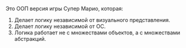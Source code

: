 Это ООП версия игры Супер Марио, которая:
1. Делает логику независимой от визуального представления.
2. Делает логику независимой от ОС.
3. Логика работает не с множествами объектов, а с множествами абстракций.
   
